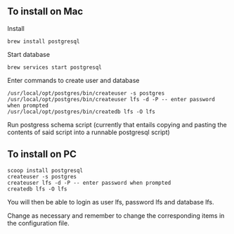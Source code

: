 
## To install on Mac
Install

```brew install postgresql```

Start database

```brew services start postgresql```

Enter commands to create user and database
```
/usr/local/opt/postgres/bin/createuser -s postgres
/usr/local/opt/postgres/bin/createuser lfs -d -P -- enter password when prompted
/usr/local/opt/postgres/bin/createdb lfs -O lfs
```

Run postgress schema script (currently that entails copying and pasting the contents of said script into a runnable postgresql script)

## To install on PC
```
scoop install postgresql
createuser -s postgres
createuser lfs -d -P -- enter password when prompted
createdb lfs -O lfs
```

You will then be able to login as user lfs, password lfs and database lfs.

Change as necessary and remember to change the corresponding items in the configuration file.
